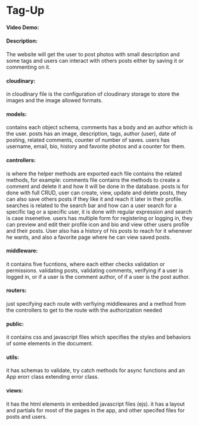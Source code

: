 # Tag-Up

#### Video Demo: 

#### Description:

The website will get the user to post photos with small description and some tags
and users can interact with others posts either by saving it or commenting on it.
#### cloudinary: 
in cloudinary file is the configuration of cloudinary storage to store the images and the image allowed formats.

#### models:
contains each object schema, comments has a body and an author which is the user.
posts has an image, description, tags, author (user), date of posting, related comments, counter of number of saves.
users has username, email, bio, history and favorite photos and a counter for them.

#### controllers:
 is where the helper methods are exported each file contains the related methods, for example:
comments file contains the methods to create a comment and delete it and how it will be done in the database.
posts is for done with full CRUD, user can create, view, update and delete posts, they can also save others posts if they like it and reach it later in their profile.
searches is related to the search bar and how can a user search for a specific tag or a specific user, it is done with regular expression and search is case insenetive. 
users has multiple form for registering or logging in, they can preview and edit their profile icon and bio and view other users profile and their posts. 
User also has a history of his posts to reach for it whenever he wants, and also a favorite page where he can view saved posts.

#### middleware:
it contains five fucntions, where each either checks validation or permissions.
validating posts, validating comments, verifying if a user is logged in, or if a user is the comment author, of if a user is the post author.

#### routers: 
just specifying each route with verfiying middlewares and a method from the controllers to get to the route with the authorization needed

#### public:
it contains css and javascript files which specifies the styles and behaviors of some elements in the document.

#### utils:
it has schemas to validate, try catch methods for async functions and an App erorr class extending error class.

#### views:
it has the html elements in embedded javascript files (ejs). it has a layout and partials for most of the pages in the app, and other specifed files for posts and users.


